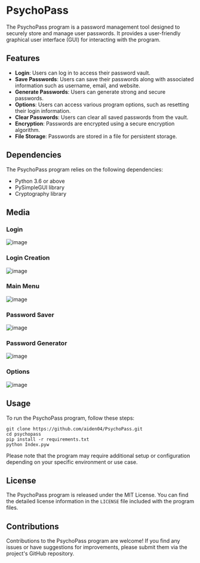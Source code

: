 # PsychoPass

The PsychoPass program is a password management tool designed to securely store and manage user passwords. It provides a user-friendly graphical user interface (GUI) for interacting with the program.

## Features

- **Login**: Users can log in to access their password vault.
- **Save Passwords**: Users can save their passwords along with associated information such as username, email, and website.
- **Generate Passwords**: Users can generate strong and secure passwords.
- **Options**: Users can access various program options, such as resetting their login information.
- **Clear Passwords**: Users can clear all saved passwords from the vault.
- **Encryption**: Passwords are encrypted using a secure encryption algorithm.
- **File Storage**: Passwords are stored in a file for persistent storage.

## Dependencies

The PsychoPass program relies on the following dependencies:

- Python 3.6 or above
- PySimpleGUI library
- Cryptography library

## Media
### Login
![image](https://github.com/aiden04/PsychoPass/assets/9298623/b1d7a129-c5eb-456f-a02e-0ce80b27ca4b)
### Login Creation
![image](https://github.com/aiden04/PsychoPass/assets/9298623/e277ec83-f75b-45e3-bd25-2ff78497db99)
### Main Menu
![image](https://github.com/aiden04/PsychoPass/assets/9298623/6cd9a493-54d8-46a5-8d58-0f1e1329e313)
### Password Saver
![image](https://github.com/aiden04/PsychoPass/assets/9298623/a1a847e7-e5c1-490b-9d40-98e30786ce7b)
### Password Generator
![image](https://github.com/aiden04/PsychoPass/assets/9298623/f053078a-1d4a-4f6e-8937-2415c5bc479e)
### Options
![image](https://github.com/aiden04/PsychoPass/assets/9298623/1157eaca-2dbe-4a95-8b36-b24747ee2a29)

## Usage

To run the PsychoPass program, follow these steps:
```batch
git clone https://github.com/aiden04/PsychoPass.git
cd psychopass
pip install -r requirements.txt
python Index.pyw
```

Please note that the program may require additional setup or configuration depending on your specific environment or use case.

## License

The PsychoPass program is released under the MIT License. You can find the detailed license information in the `LICENSE` file included with the program files.

## Contributions

Contributions to the PsychoPass program are welcome! If you find any issues or have suggestions for improvements, please submit them via the project's GitHub repository.
